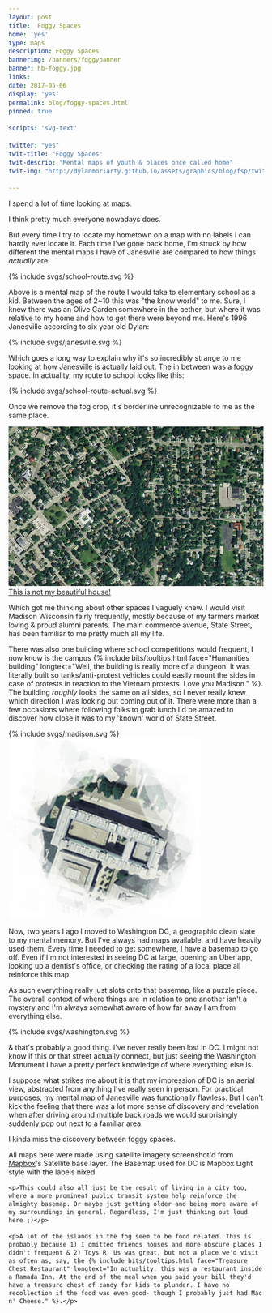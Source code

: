 ```yaml
---
layout: post
title:  Foggy Spaces
home: 'yes'
type: maps
description: Foggy Spaces
bannerimg: /banners/foggybanner
banner: hb-foggy.jpg
links: 
date: 2017-05-06
display: 'yes'
permalink: blog/foggy-spaces.html
pinned: true

scripts: 'svg-text'

twitter: "yes"
twit-title: "Foggy Spaces"
twit-descrip: "Mental maps of youth & places once called home"
twit-img: "http://dylanmoriarty.github.io/assets/graphics/blog/fsp/twit-card.png"

---
```


I spend a lot of time looking at maps. 

I think pretty much everyone nowadays does.

But every time I try to locate my hometown on a map with no labels I can hardly ever locate it. Each time I've gone back home, I'm struck by how different the mental maps I have of Janesville are compared to how things _actually_ are.

<div class="images smaller-image">
	{% include svgs/school-route.svg %}
</div>

Above is a mental map of the route I would take to elementary school as a kid. Between the ages of 2~10 this was "the know world" to me. Sure, I knew there was an Olive Garden somewhere in the aether, but where it was relative to my home and how to get there were beyond me. Here's 1996 Janesville according to six year old Dylan:

<div class="images smaller-image">
	{% include svgs/janesville.svg %}
</div>

Which goes a long way to explain why it's so incredibly strange to me looking at how Janesville is actually laid out. The in between was a foggy space. In actuality, my route to school looks like this:

<div class="images smaller-image">
	{% include svgs/school-route-actual.svg %}
</div>

Once we remove the fog crop, it's borderline unrecognizable to me as the same place.

<div class="images smaller-image">
	<img src="../assets/graphics/blog/fsp/fullthing.jpg">
	<figcaption><a href="https://www.youtube.com/watch?v=TGofoH9RDEA" target="_blank">This is not my beautiful house!</a></figcaption>
</div>

Which got me thinking about other spaces I vaguely knew. I would visit Madison Wisconsin fairly frequently, mostly because of my farmers market loving & proud alumni parents. The main commerce avenue, State Street, has been familiar to me pretty much all my life.

There was also one building where school competitions would frequent, I now know is the campus 
{% include bits/tooltips.html face="Humanities building" longtext="Well, the building is really more of a dungeon. It was literally built so tanks/anti-protest vehicles could easily mount the sides in case of protests in reaction to the Vietnam protests. Love you Madison." %}. The building _roughly_ looks the same on all sides, so I never really knew which direction I was looking out coming out of it. There were more than a few occasions where following folks to grab lunch I'd be amazed to discover how close it was to my 'known' world of State Street.

<div class="images smaller-image relative">
	{% include svgs/madison.svg %}
	<img class="rotation-special" src="../assets/graphics/blog/fsp/humanitees.png">
</div>

Now, two years I ago I moved to Washington DC, a geographic clean slate to my mental memory. But I've always had maps available, and have heavily used them. Every time I needed to get somewhere, I have a basemap to go off. Even if I'm not interested in seeing DC at large, opening an Uber app, looking up a dentist's office, or checking the rating of a local place all reinforce this map.

As such everything really just slots onto that basemap, like a puzzle piece. The overall context of where things are in relation to one another isn't a mystery and I'm always somewhat aware of how far away I am from everything else.

<div class="images smaller-image">
	{% include svgs/washington.svg %}
</div>

& that's probably a good thing. I've never really been lost in DC. I might not know if this or that street actually connect, but just seeing the Washington Monument I have a pretty perfect knowledge of where everything else is.

I suppose what strikes me about it is that my impression of DC is an aerial view, abstracted from anything I've really seen in person. For practical purposes, my mental map of Janesville was functionally flawless. But I can't kick the feeling that there was a lot more sense of discovery and revelation when after driving around multiple back roads we would surprisingly suddenly pop out next to a familiar area.

I kinda miss the discovery between foggy spaces.

<div class="footnotes smaller-image">
	<p>All maps here were made using satellite imagery screenshot'd from <a href="mapbox.com" target="_blank">Mapbox</a>'s Satellite base layer. The Basemap used for DC is Mapbox Light style with the labels nixed.</p>

	<p>This could also all just be the result of living in a city too, where a more prominent public transit system help reinforce the almighty basemap. Or maybe just getting older and being more aware of my surroundings in general. Regardless, I'm just thinking out loud here ;)</p>

	<p>A lot of the islands in the fog seem to be food related. This is probably because 1) I omitted friends houses and more obscure places I didn't frequent & 2) Toys R' Us was great, but not a place we'd visit as often as, say, the {% include bits/tooltips.html face="Treasure Chest Restaurant" longtext="In actuality, this was a restaurant inside a Ramada Inn. At the end of the meal when you paid your bill they'd have a treasure chest of candy for kids to plunder. I have no recollection if the food was even good- though I probably just had Mac n' Cheese." %}.</p>
</div>
